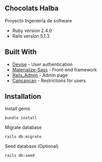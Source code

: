 ## Chocolats Halba
Proyecto Ingeniería de software

* Ruby version 
	2.4.0
* Rails version 
	5.1.3

## Built With

* [Devise](https://github.com/plataformatec/devise) - User authentication
* [Materialize-Sass](https://github.com/mkhairi/materialize-sass) - Front-end framework
* [Rails_Admin](https://github.com/sferik/rails_admin) - Admin page
* [Cancancan](https://github.com/CanCanCommunity/cancancan) - Restrictions for users

## Installation
Install gems
```
bundle install
```
Migrate database
```
rails db:migrate
```
Seed database (Optional)
```
rails db:seed
```